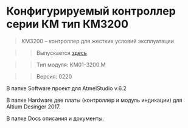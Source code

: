 # Конфигурируемый контроллер серии КМ тип КМ3200 

>КМ3200 – контроллер для жестких условий эксплуатации

>>Выпускается [здесь](http://www.sem-act.ru)

>>Тип модуля: КM01-3200.M

>>Версия: 0220

В папке Software проект для AtmelStudio v.6.2

В папке Hardware две платы (контроллер и модуль индикации) для Altium Desinger 2017.

В папке Docs описания и документы.

